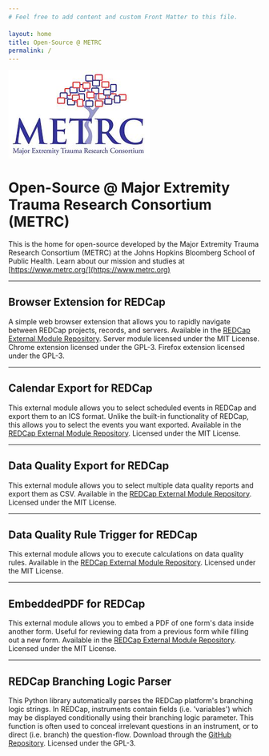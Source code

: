 ```yaml
---
# Feel free to add content and custom Front Matter to this file.

layout: home
title: Open-Source @ METRC
permalink: /
---
```

<img src="assets/METRC_logo_redcap.jpg" width="282" height="176">

# Open-Source @ Major Extremity Trauma Research Consortium (METRC)

This is the home for open-source developed by the Major Extremity Trauma Research Consortium (METRC) at the
Johns Hopkins Bloomberg School of Public Health.  Learn about our mission and studies at [https://www.metrc.org/](https://www.metrc.org)

---

## Browser Extension for REDCap

A simple web browser extension that allows you to rapidly navigate between REDCap projects, records, and servers.
Available in the [REDCap External Module Repository](https://redcap.vanderbilt.edu/consortium/modules/).
Server module licensed under the MIT License.  Chrome extension licensed under the GPL-3.  Firefox extension licensed under the GPL-3.

---

## Calendar Export for REDCap

This external module allows you to select scheduled events in REDCap and export them to an ICS format.
Unlike the built-in functionality of REDCap, this allows you to select the events you want exported.
Available in the [REDCap External Module Repository](https://redcap.vanderbilt.edu/consortium/modules/).  Licensed under the MIT License.

---

## Data Quality Export for REDCap

This external module allows you to select multiple data quality reports and export them as CSV.
Available in the [REDCap External Module Repository](https://redcap.vanderbilt.edu/consortium/modules/). Licensed under the MIT License.

---

## Data Quality Rule Trigger for REDCap

This external module allows you to execute calculations on data quality rules.
Available in the [REDCap External Module Repository](https://redcap.vanderbilt.edu/consortium/modules/). Licensed under the MIT License.

---
## EmbeddedPDF for REDCap

This external module allows you to embed a PDF of one form's data inside another form.  Useful for
reviewing data from a previous form while filling out a new form. Available in the [REDCap External Module Repository](https://redcap.vanderbilt.edu/consortium/modules/). 
Licensed under the MIT License.

---

## REDCap Branching Logic Parser

This Python library automatically parses the REDCap platform's branching logic strings. In REDCap, instruments
contain fields (i.e. 'variables') which may be displayed conditionally using their branching logic parameter.
This function is often used to conceal irrelevant questions in an instrument, or to direct (i.e. branch) the
question-flow. Download through the [GitHub Repository](https://github.com/metrc/redcap-branch-parser).
Licensed under the GPL-3.
